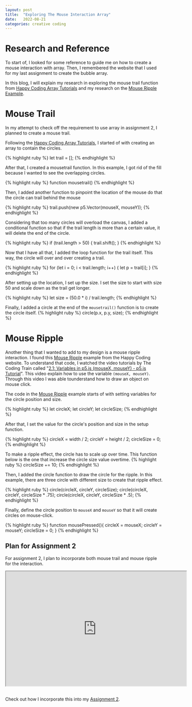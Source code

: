 ```yaml
---
layout: post
title:  "Exploring The Mouse Interaction Array"
date:   2022-08-21
categories: creative coding
---
```


# Research and Reference
To start of, I looked for some reference to guide me on how to create a mouse interaction with array. Then, I remembered the website that I used for my last assignment to create the bubble array. 

In this blog, I will explain my research in exploring the mouse trail function from [Happy Coding Array Tutorials][happycoding-array] and my research on the [Mouse Ripple Example][happycoding-mouseripple].

# Mouse Trail
In my attempt to check off the requirement to use array in assignment 2, I planned to create a mouse trail.

Following the [Happy Coding Array Tutorials][happycoding-array], I started of with creating an array to contain the circles. 

{% highlight ruby %}
let trail = [];
{% endhighlight %}

After that, I created a mousetrail function. In this example, I got rid of the fill because I wanted to see the overlapping circles. 

{% highlight ruby %}
function mousetrail() 
{% endhighlight %}

Then, I added another function to pinpoint the location of the mouse do that the circle can trail behind the mouse

{% highlight ruby %}
  trail.push(new p5.Vector(mouseX, mouseY));
{% endhighlight %}

Considering that too many circles will overload the canvas, I added a conditional function so that if the trail length is more than a certain value, it will delete the end of the circle.

{% highlight ruby %}
  if (trail.length > 50) {
    trail.shift();
  }
{% endhighlight %}

Now that I have all that, I added the loop function for the trail itself. This way, the circle will over and over creating a trail.

{% highlight ruby %}
  for (let i = 0; i < trail.length; i++) {
    let p = trail[i];
  }
{% endhighlight %}

After setting up the location, I set up the size. I set the size to start with size 50 and scale down as the trail get longer. 

{% highlight ruby %}
  let size = (50.0 * i) / trail.length;
{% endhighlight %}

Finally, I added a circle at the end of the `mousetrail()` function is to create the circle itself.
{% highlight ruby %}
 circle(p.x, p.y, size);
{% endhighlight %}

# Mouse Ripple
Another thing that I wanted to add to my design is a mouse ripple interaction. I found this [Mouse Ripple][happycoding-mouseripple] example from the Happy Coding website. To understand that code, I watched the video tutorials by The Coding Train called "[2.1: Variables in p5.js (mouseX, mouseY) - p5.js Tutorial][thecodingtrain-variable]". This video explain how to use the variable `(mouseX, mouseY)`. Through this video I was able tounderstand how to draw an object on mouse click.

The code in the [Mouse Ripple][happycoding-mouseripple] example starts of with setting variables for the circle position and size.

{% highlight ruby %}
let circleX;
let circleY;
let circleSize;
{% endhighlight %}

After that, I set the value for the circle's position and size in the setup function.

{% highlight ruby %}
circleX = width / 2;
circleY = height / 2;
circleSize = 0;
{% endhighlight %}

To make a ripple effect, the circle has to scale up over time. This function below is the one that increase the circle size value overtime.
{% highlight ruby %}
circleSize += 10;
{% endhighlight %}

Then, I added the circle function to draw the circle for the ripple. In this example, there are three circle with different size to create that ripple effect.

{% highlight ruby %}
circle(circleX, circleY, circleSize);
circle(circleX, circleY, circleSize * .75);
circle(circleX, circleY, circleSize * .5);
{% endhighlight %}

Finally, define the circle position to `mouseX` and `mouseY` so that it will create circles on mouse-click.

{% highlight ruby %}
function mousePressed(){
  circleX = mouseX;
  circleY = mouseY;
  circleSize = 0;
}
{% endhighlight %}

## Plan for Assignment 2
For assignment 2, I plan to incorporate both mouse trail and mouse ripple for the interaction.

<div align ="center">
  <iframe width="576" height="366" src="https://editor.p5js.org/reilivia/full/cQq77Sgr-"></iframe>
</div>
<br>

Check out how I incorporate this into my [Assignment 2][assignment2].

[happycoding-array]: https://happycoding.io/tutorials/p5js/array-functions 
[happycoding-mouseripple]: https://happycoding.io/examples/p5js/input/mouse-ripple 
[thecodingtrain-variable]: https://youtu.be/7A5tKW9HGoM

[assignment2]: https://reilivia.github.io/creative/coding/2022/08/21/assignment-2-documentation.html 
